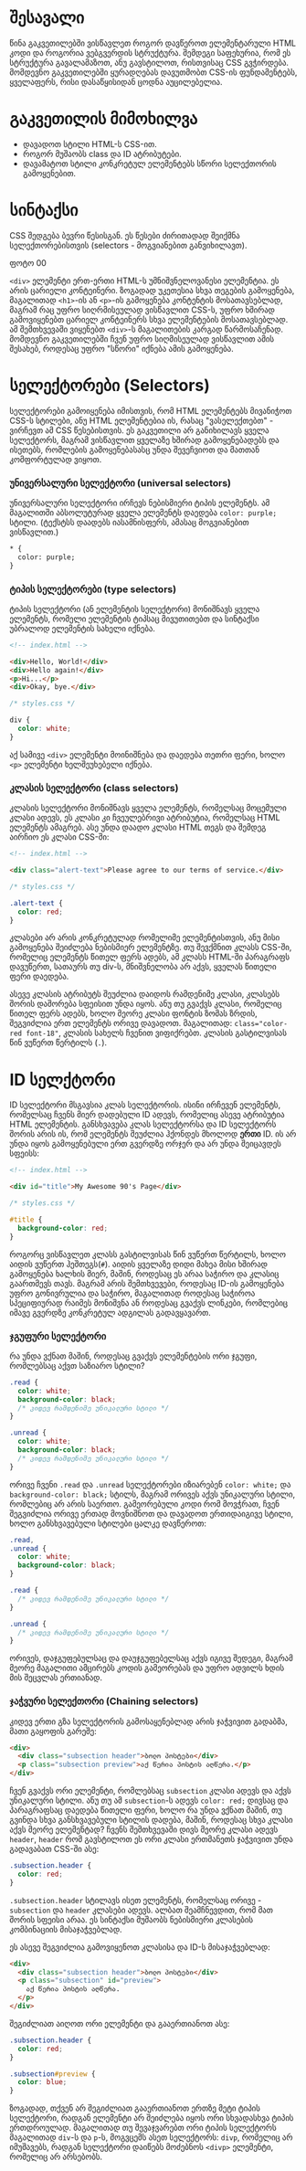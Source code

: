# შესავალი

წინა გაკვეთილებში ვისწავლეთ როგორ დავწეროთ ელემენტარული HTML კოდი და როგორია ვებგვერდის სტრუქტურა. შემდეგი საფეხურია, რომ ეს სტრუქტურა გავალამაზოთ, ანუ გავსტილოთ, რისთვისაც CSS გვჭირდება. მომდევნო გაკვეთილებში ყურადღებას დავუთმობთ CSS-ის ფუნდამენტებს, ყველაფერს, რისი დასაწყისიდან ცოდნა აუცილებელია.

# გაკვეთილის მიმოხილვა

- დავადოთ სტილი HTML-ს CSS-ით.
- როგორ მუშაობს class და ID ატრიბუტები.
- დავამატოთ სტილი კონკრეტულ ელემენტებს სწორი სელექთორის გამოყენებით.

# სინტაქსი

CSS შედგება ბევრი წესისგან. ეს წესები ძირითადად შეიქმნა სელექთორებისთვის (selectors - მოგვიანებით განვიხილავთ).

ფოტო 00

<div className="lesson-note">

`<div>` ელემენტი ერთ-ერთი HTML-ს უმნიშვნელოვანესი ელემენტია. ეს არის ცარიელი კონტეინერი. ზოგადად უკეთესია სხვა თეგების გამოყენება, მაგალითად `<h1>`-ის ან `<p>`-ის გამოყენება კონტენტის მოსათავსებლად, მაგრამ რაც უფრო სიღრმისეულად ვისწავლით CSS-ს, უფრო ხშირად გამოვიყენებთ ცარიელ კონტეინერს სხვა ელემენტების მოსათავსებლად. ამ შემთხვევაში ვიყენებთ `<div>`-ს მაგალითების კარგად წარმოსაჩენად. მომდევნო გაკვეთილებში ჩვენ უფრო სიღმისეულად ვისწავლით ამის შესახებ, როდესაც უფრო "სწორი" იქნება ამის გამოყენება.

</div>

# სელექტორები (Selectors)

სელექტორები გამოიყენება იმისთვის, რომ HTML ელემენტებს მივანიჭოთ CSS-ს სტილები, ანუ HTML ელემენტებია ის, რასაც "ვასელექთებთ" - ვირჩევთ ამ CSS წესებისთვის. ეს გაკვეთილი არ განიხილავს ყველა სელექტორს, მაგრამ ვისწავლით ყველაზე ხშირად გამოყენებადებს და ისეთებს, რომლების გამოყენებასასც უნდა შევეჩვიოთ და მათთან კომფორტულად ვიყოთ.

### უნივერსალური სელექტორი (universal selectors)

უნივერსალური სელექტორი ირჩევს ნებისმიერი ტიპის ელემენტს. ამ მაგალითში აბსოლუტურად ყველა ელემენტს დაედება `color: purple;` სტილი. (ტექსტსს დაადებს იასამნისფერს, ამასაც მოგვიანებით ვისწავლით.)

```html
* {
  color: purple;
}
```

### ტიპის სელექტორები (type selectors)

ტიპის სელექტორი (ან ელემენტის სელექტორი) მონიშნავს ყველა ელემენტს, რომელი ელემენტის ტიპსაც მივუთითებთ და სინტაქსი უბრალოდ ელემენტის სახელი იქნება.

```html
<!-- index.html -->

<div>Hello, World!</div>
<div>Hello again!</div>
<p>Hi...</p>
<div>Okay, bye.</div>
```

```css
/* styles.css */

div {
  color: white;
}
```

აქ სამივე `<div>` ელემენტი მოინიშნება და დაედება თეთრი ფერი, ხოლო `<p>` ელემენტი ხელშეუხებელი იქნება.

### კლასის სელექტორი (class selectors)

კლასის სელექტორი მონიშნავს ყველა ელემენტს, რომელსაც მოცემული კლასი ადევს, ეს კლასი კი ჩვეულებრივი ატრიბუტია, რომელსაც HTML ელემენტს ამაგრებ. ასე უნდა დაადო კლასი HTML თეგს და შემდეგ აირჩიო ეს კლასი CSS-ში:

```html
<!-- index.html -->

<div class="alert-text">Please agree to our terms of service.</div>
```

```css
/* styles.css */

.alert-text {
  color: red;
}
```

კლასები არ არის კონკრეტულად რომელიმე ელემენტისთვის, ანუ მისი გამოყენება შეიძლება ნებისმიერ ელემენტზე. თუ შევქმნით კლასს CSS-ში, რომელიც ელემენტს წითელ ფერს ადებს, ამ კლასს HTML-ში პარაგრაფს დავუწერთ, სათაურს თუ div-ს, მნიშვნელობა არ აქვს, ყველას წითელი ფერი დაედება.

ასევე კლასის ატრიბუტს შეუძლია დაიდოს რამდენიმე კლასი, კლასებს შორის დაშორება სფეისით უნდა იყოს. ანუ თუ გვაქვს კლასი, რომელიც წითელ ფერს ადებს, ხოლო მეორე კლასი ფონტის ზომას ზრდის, შეგვიძლია ერთ ელემენტს ორივე დავადოთ. მაგალითად: `class="color-red font-18"`, კლასის სახელს ჩვენით ვიფიქრებთ. კლასის გასტილვისას წინ ვუწერთ წერტილს (`.`).

# ID სელქტორი

ID სელექტორი მსგავსია კლას სელექტორის. ისინი ირჩევენ ელემენტს, რომელსაც ჩვენს მიერ დადებული ID ადევს, რომელიც ასევე ატრიბუტია HTML ელემენტის. განსხვავება კლას სელექტორსა და ID სელექტორს შორის არის ის, რომ ელემენტს შეუძლია ჰქონდეს მხოლოდ **ერთი** ID. ის არ უნდა იყოს გამოყენებული ერთ გვერდზე ორჯერ და არ უნდა შეიცავდეს სფეისს:

```html
<!-- index.html -->

<div id="title">My Awesome 90's Page</div>
```

```css
/* styles.css */

#title {
  background-color: red;
}
```

როგორც ვისწავლეთ კლასს გასტილვისას წინ ვუწერთ წერტილს, ხოლო აიდის ვუწერთ ჰეშთეგს(`#`). აიდის ყველაზე დიდი მახეა მისი ხშირად გამოყენება ხალხის მიერ, მაშინ, როდესაც ეს არაა საჭირო და კლასიც გაართმევს თავს. მაგრამ არის შემთხვევები, როდესაც ID-ის გამოყენება უფრო გონივრულია და საჭირო, მაგალითად როდესაც საჭიროა სპეციფიურად რაიმეს მონიშვნა ან როდესაც გვაქვს ლინკები, რომლებიც იმავე გვერდზე კონკრეტულ ადგილას გადავყავართ.

### ჯგუფური სელექტორი

რა უნდა ვქნათ მაშინ, როდესაც გვაქვს ელემენტების ორი ჯგუფი, რომლებსაც აქვთ საზიარო სტილი?

```css
.read {
  color: white;
  background-color: black;
  /* კიდევ რამდენიმე უნიკალური სტილი */
}

.unread {
  color: white;
  background-color: black;
  /* კიდევ რამდენიმე უნიკალური სტილი */
}
```

ორივე ჩვენი `.read` და `.unread` სელექტორები იზიარებენ `color: white;` და `background-color: black;` სტილს, მაგრამ ორივეს აქვს უნიკალური სტილი, რომლებიც არ არის საერთო. გამეორებული კოდი რომ მოვჭრათ, ჩვენ შეგვიძლია ორივე ერთად მოვნიშნოთ და დავადოთ ერთიდაიგივე სტილი, ხოლო განსხვავებული სტილები ცალკე დავწეროთ:

```css
.read,
.unread {
  color: white;
  background-color: black;
}

.read {
  /* კიდევ რამდენიმე უნიკალური სტილი */
}

.unread {
  /* კიდევ რამდენიმე უნიკალური სტილი */
}
```

ორივეს, დაჯგუფებულსაც და დაუჯგუფებელსაც აქვს იგივე შედეგი, მაგრამ  მეორე მაგალითი ამცირებს კოდის გამეორებას და უფრო ადვილს ხდის მის შეცვლას ერთიანად.

### ჯაჭვური სელექთორი (Chaining selectors)

კიდევ ერთი გზა სელექტორის გამოსაყენებლად არის ჯაჭვივით გადაბმა, მათი გაყოფის გარეშე:

```html
<div>
  <div class="subsection header">ბოლო პოსტები</div>
  <p class="subsection preview">აქ წერია პოსტის აღწერა.</p>
</div>
```

ჩვენ გვაქვს ორი ელემენტი, რომლებსაც `subsection` კლასი ადევს და აქვს უნიკალური სტილი. ანუ თუ ამ `subsection`-ს ადევს `color: red;` დივსაც და პარაგრაფსაც დაედება წითელი ფერი, ხოლო რა უნდა ვქნათ მაშინ, თუ გვინდა სხვა განსხვავებული სტილის დადება, მაშინ, როდესაც სხვა კლასი აქვს მეორე ელემენტად? ჩვენს შემთხვევაში დივს მეორე კლასი ადევს `header`, `header` რომ გავსტილოთ ეს ორი კლასი ერთმანეთს ჯაჭვივით უნდა გადავაბათ CSS-ში ასე:

```css
.subsection.header {
  color: red;
}
```

`.subsection.header` სტილავს ისეთ ელემენტს, რომელსაც ორივე - `subsection` და `header` კლასები ადევს. ალბათ შეამჩნევდით, რომ მათ შორის სფეისი არაა. ეს სინტაქსი მუშაობს ნებისმიერი კლასების კომბინაციის მისაჯაჭვებლად.

ეს ასევე შეგვიძლია გამოვიყენოთ კლასისა და ID-ს მისაჯაჭვებლად:

```html
<div>
  <div class="subsection header">ბოლო პოსტები</div>
  <p class="subsection" id="preview">
    აქ წერია პოსტის აღწერა.
  </p>
</div>
```

შეგიძლიათ აიღოთ ორი ელემენტი და გააერთიანოთ ასე:

```css
.subsection.header {
  color: red;
}

.subsection#preview {
  color: blue;
}
```

ზოგადად, თქვენ არ შეგიძლიათ გააერთიანოთ ერთზე მეტი ტიპის სელექტორი, რადგან ელემენტი არ შეიძლება იყოს ორი სხვადასხვა ტიპის ერთდროულად. მაგალითად თუ შევაჯვარებთ ორი ტიპის სელექტორს მაგალითად `div`-ს და `p`-ს, მოგვცემს ასეთ სელექტორს: `divp`, რომელიც არ იმუშავებს, რადგან სელექტორი დაიწებს მოძებნოს `<divp>` ელემენტი, რომელიც არ არსებობს.

